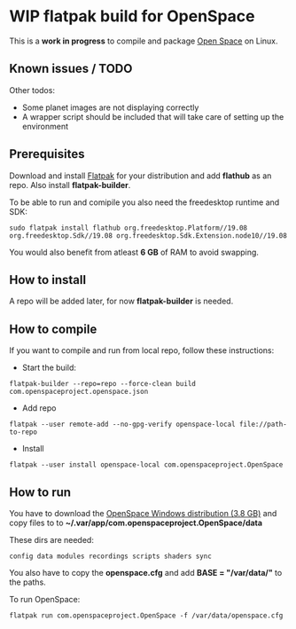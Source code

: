 # WIP flatpak build for OpenSpace

This is a **work in progress** to compile and package [Open Space](https://www.openspaceproject.com/) on Linux.

## Known issues / TODO

Other todos:

* Some planet images are not displaying correctly
* A wrapper script should be included that will take care of setting up the environment

## Prerequisites

Download and install [Flatpak](https://www.flatpak.org/setup/) for your distribution and add **flathub** as an repo. Also install **flatpak-builder**. 

To be able to run and comipile you also need the freedesktop runtime and SDK:

`sudo flatpak install flathub org.freedesktop.Platform//19.08 org.freedesktop.Sdk//19.08 org.freedesktop.Sdk.Extension.node10//19.08`

You would also benefit from atleast **6 GB** of RAM to avoid swapping.

## How to install

A repo will be added later, for now **flatpak-builder** is needed.


## How to compile

If you want to compile and run from local repo, follow these instructions:

* Start the build:
 
`flatpak-builder --repo=repo --force-clean build com.openspaceproject.openspace.json`

* Add repo

`flatpak --user remote-add --no-gpg-verify openspace-local file://path-to-repo`

* Install

`flatpak --user install openspace-local com.openspaceproject.OpenSpace`

## How to run

You have to download the [OpenSpace Windows distribution (3.8 GB)](http://data.openspaceproject.com/release/0.15.0/OpenSpace-0.15.0.zip) and copy files to to **~/.var/app/com.openspaceproject.OpenSpace/data**

These dirs are needed: 

`config data modules recordings scripts shaders sync`

You also have to copy the **openspace.cfg** and add **BASE = "/var/data/"** to the paths.

To run OpenSpace:

`flatpak run com.openspaceproject.OpenSpace -f /var/data/openspace.cfg`
